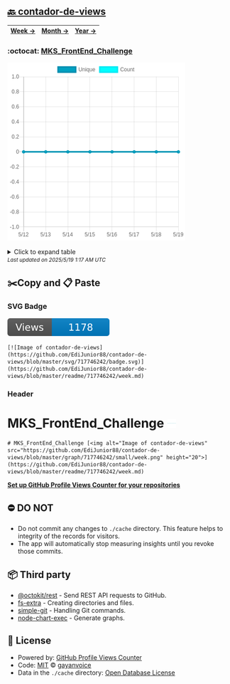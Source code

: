 ## [🔙 contador-de-views](https://github.com/EdiJunior88/contador-de-views)
| [**Week →**](https://github.com/EdiJunior88/contador-de-views/blob/master/readme/717746242/week.md) | [**Month →**](https://github.com/EdiJunior88/contador-de-views/blob/master/readme/717746242/month.md) | [**Year →**](https://github.com/EdiJunior88/contador-de-views/blob/master/readme/717746242/year.md) |
| ---- | ---- | ----- |
### :octocat: [MKS_FrontEnd_Challenge](https://github.com/EdiJunior88/MKS_FrontEnd_Challenge)
![Image of contador-de-views](https://github.com/EdiJunior88/contador-de-views/blob/master/graph/717746242/large/week.png)

<details>
	<summary>Click to expand table</summary>
	<h2>:calendar: Week Page Views Table</h2>
<table>
	<tr>
		<th>
			Last Updated
		</th>
		<th>
			Unique
		</th>
		<th>
			Count
		</th>
	</tr>
	<tr>
		<td>
			<code>2025/5/19</code>
		</td>
		<td>
			<code>0</code>
		</td>
		<td>
			<code>0</code>
		</td>
	</tr>
	<tr>
		<td>
			<code>2025/5/18</code>
		</td>
		<td>
			<code>0</code>
		</td>
		<td>
			<code>0</code>
		</td>
	</tr>
	<tr>
		<td>
			<code>2025/5/17</code>
		</td>
		<td>
			<code>0</code>
		</td>
		<td>
			<code>0</code>
		</td>
	</tr>
	<tr>
		<td>
			<code>2025/5/16</code>
		</td>
		<td>
			<code>0</code>
		</td>
		<td>
			<code>0</code>
		</td>
	</tr>
	<tr>
		<td>
			<code>2025/5/15</code>
		</td>
		<td>
			<code>0</code>
		</td>
		<td>
			<code>0</code>
		</td>
	</tr>
	<tr>
		<td>
			<code>2025/5/14</code>
		</td>
		<td>
			<code>0</code>
		</td>
		<td>
			<code>0</code>
		</td>
	</tr>
	<tr>
		<td>
			<code>2025/5/13</code>
		</td>
		<td>
			<code>0</code>
		</td>
		<td>
			<code>0</code>
		</td>
	</tr>
	<tr>
		<td>
			<code>2025/5/12</code>
		</td>
		<td>
			<code>0</code>
		</td>
		<td>
			<code>0</code>
		</td>
	</tr>
</table>

</details>
<small><i>Last updated on 2025/5/19 1:17 AM UTC</i></small>

## ✂️Copy and 📋 Paste
### SVG Badge
[![Image of contador-de-views](https://github.com/EdiJunior88/contador-de-views/blob/master/svg/717746242/badge.svg)](https://github.com/EdiJunior88/contador-de-views/blob/master/readme/717746242/week.md)
```readme
[![Image of contador-de-views](https://github.com/EdiJunior88/contador-de-views/blob/master/svg/717746242/badge.svg)](https://github.com/EdiJunior88/contador-de-views/blob/master/readme/717746242/week.md)
```
### Header
# MKS_FrontEnd_Challenge [<img alt="Image of contador-de-views" src="https://github.com/EdiJunior88/contador-de-views/blob/master/graph/717746242/small/week.png" height="20">](https://github.com/EdiJunior88/contador-de-views/blob/master/readme/717746242/week.md)
```readme
# MKS_FrontEnd_Challenge [<img alt="Image of contador-de-views" src="https://github.com/EdiJunior88/contador-de-views/blob/master/graph/717746242/small/week.png" height="20">](https://github.com/EdiJunior88/contador-de-views/blob/master/readme/717746242/week.md)
```
[**Set up GitHub Profile Views Counter for your repositories**](https://github.com/gayanvoice/github-profile-views-counter)
## ⛔ DO NOT
- Do not commit any changes to `./cache` directory. This feature helps to integrity of the records for visitors.
- The app will automatically stop measuring insights until you revoke those commits.
## 📦 Third party

- [@octokit/rest](https://www.npmjs.com/package/@octokit/rest) - Send REST API requests to GitHub.
- [fs-extra](https://www.npmjs.com/package/fs-extra) - Creating directories and files.
- [simple-git](https://www.npmjs.com/package/simple-git) - Handling Git commands.
- [node-chart-exec](https://www.npmjs.com/package/node-chart-exec) - Generate graphs.
## 📄 License
- Powered by: [GitHub Profile Views Counter](https://github.com/gayanvoice/github-profile-views-counter)
- Code: [MIT](./LICENSE) © [gayanvoice](https://github.com/gayanvoice/github-profile-views-counter)
- Data in the `./cache` directory: [Open Database License](https://opendatacommons.org/licenses/odbl/1-0/)